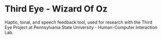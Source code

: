 # Third Eye - Wizard Of Oz
Haptic, tonal, and speech feedback tool, used for research with the Third Eye Project at Pennsylvania State University - Human-Computer Interaction Lab.
